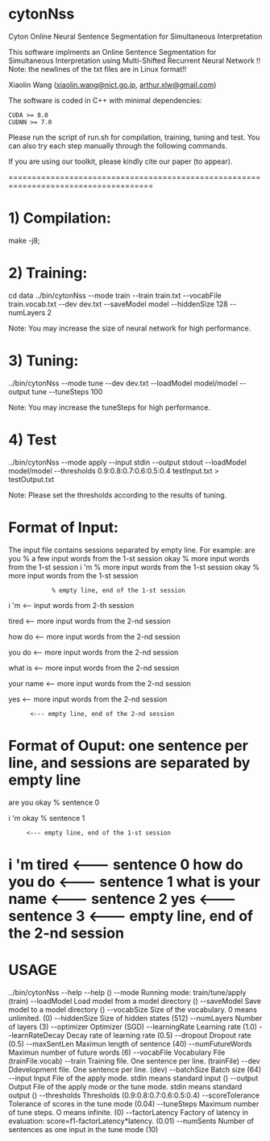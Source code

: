 # cytonNss
Cyton Online Neural Sentence Segmentation for Simultaneous Interpretation

This software implments an Online Sentence Segmentation for Simultaneous Interpretation using Multi-Shifted Recurrent Neural Network
!! Note: the newlines of the txt files are in Linux format!!

Xiaolin Wang (xiaolin.wang@nict.go.jp, arthur.xlw@gmail.com)


The software is coded in C++ with minimal dependencies:

	CUDA >= 8.0
	CUDNN >= 7.0

Please run the script of run.sh for compilation, training, tuning and test.
You can also try each step manually through the following commands.

If you are using our toolkit, please kindly cite our paper (to appear).

=====================================================================================

# 1) Compilation:

make -j8;

# 2)  Training:

cd data
../bin/cytonNss --mode train --train train.txt --vocabFile train.vocab.txt --dev dev.txt --saveModel model --hiddenSize 128 --numLayers 2  

Note: You may increase the size of neural network for high performance.


# 3) Tuning:

 ../bin/cytonNss --mode tune --dev dev.txt --loadModel model/model --output tune  --tuneSteps 100

Note: You may increase the tuneSteps for high performance.
 

# 4) Test

../bin/cytonNss --mode apply --input stdin --output stdout --loadModel model/model --thresholds 0.9:0.8:0.7:0.6:0.5:0.4 testInput.txt > testOutput.txt

Note: Please set the thresholds according to the results of tuning.

# Format of Input: 

The input file contains sessions separated by empty line.
For example:
	are you		% a few input words from the 1-st session
	okay            % more input words from the 1-st session
	i 'm            % more input words from the 1-st session
	okay            % more input words from the 1-st session

		        % empty line, end of the 1-st session
		  
i 'm              <-- input words from 2-th session

tired             <-- more input words from the 2-nd session

how do            <-- more input words from the 2-nd session

you do            <-- more input words from the 2-nd session

what is           <-- more input words from the 2-nd session

your name         <-- more input words from the 2-nd session

yes               <-- more input words from the 2-nd session
		
		  <--- empty line, end of the 2-nd session


# Format of Ouput: one sentence per line, and sessions are separated by empty line


are you okay      % sentence 0

i 'm okay         % sentence 1

		 <--- empty line, end of the 1-st session
i 'm tired        <--- sentence 0
how do you do     <--- sentence 1
what is your name <--- sentence 2
yes               <--- sentence 3
                  <--- empty line, end of the 2-nd session
=====================================================================================
# USAGE
../bin/cytonNss  --help
--help	 ()
--mode	Running mode: train/tune/apply (train)
--loadModel	Load model from a model directory ()
--saveModel	Save model to a model directory ()
--vocabSize	Size of the vocabulary. 0 means unlimited. (0)
--hiddenSize	Size of hidden states (512)
--numLayers	Number of layers (3)
--optimizer	Optimizer (SGD)
--learningRate	Learning rate (1.0)
--learnRateDecay	Decay rate of learning rate (0.5)
--dropout	Dropout rate (0.5)
--maxSentLen	Maximun length of sentence (40)
--numFutureWords	Maximun number of future words (6)
--vocabFile	Vocabulary File (trainFile.vocab)
--train	Training file. One sentence per line. (trainFile)
--dev	Ddevelopment file. One sentence per line. (dev)
--batchSize	Batch size (64)
--input	Input File of the apply mode. stdin means standard input ()
--output	Output File of the apply mode or the tune mode. stdin means standard output ()
--thresholds	Thresholds (0.9:0.8:0.7:0.6:0.5:0.4)
--scoreTolerance	Tolerance of scores in the tune mode (0.04)
--tuneSteps	Maximum number of tune steps. O means infinite. (0)
--factorLatency	Factory of latency in evaluation: score=f1-factorLatency*latency. (0.01)
--numSents	Number of sentences as one input in the tune mode (10)



